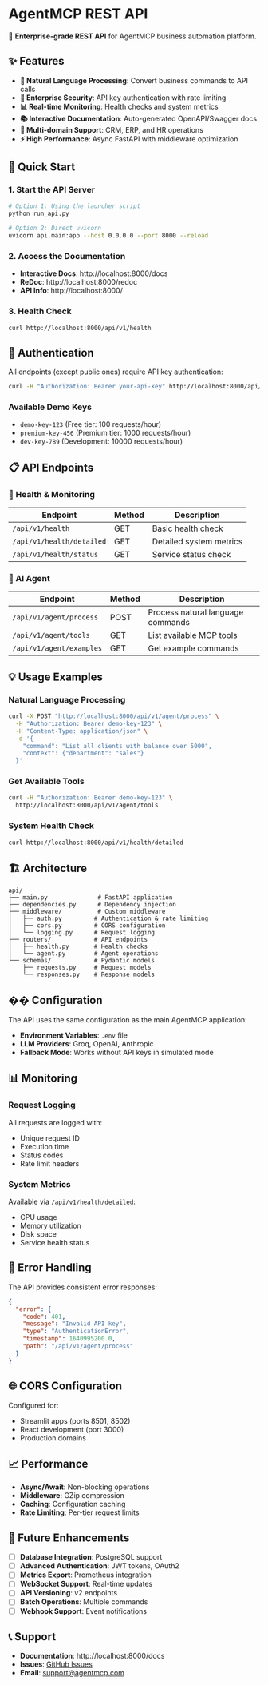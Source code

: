 # AgentMCP REST API

🚀 **Enterprise-grade REST API** for AgentMCP business automation platform.

## ✨ Features

- **🤖 Natural Language Processing**: Convert business commands to API calls
- **🔐 Enterprise Security**: API key authentication with rate limiting
- **📊 Real-time Monitoring**: Health checks and system metrics
- **📚 Interactive Documentation**: Auto-generated OpenAPI/Swagger docs
- **🏢 Multi-domain Support**: CRM, ERP, and HR operations
- **⚡ High Performance**: Async FastAPI with middleware optimization

## 🚀 Quick Start

### 1. Start the API Server

```bash
# Option 1: Using the launcher script
python run_api.py

# Option 2: Direct uvicorn
uvicorn api.main:app --host 0.0.0.0 --port 8000 --reload
```

### 2. Access the Documentation

- **Interactive Docs**: http://localhost:8000/docs
- **ReDoc**: http://localhost:8000/redoc
- **API Info**: http://localhost:8000/

### 3. Health Check

```bash
curl http://localhost:8000/api/v1/health
```

## 🔐 Authentication

All endpoints (except public ones) require API key authentication:

```bash
curl -H "Authorization: Bearer your-api-key" http://localhost:8000/api/v1/endpoint
```

### Available Demo Keys

- `demo-key-123` (Free tier: 100 requests/hour)
- `premium-key-456` (Premium tier: 1000 requests/hour)  
- `dev-key-789` (Development: 10000 requests/hour)

## 📋 API Endpoints

### 🏥 Health & Monitoring

| Endpoint | Method | Description |
|----------|---------|-------------|
| `/api/v1/health` | GET | Basic health check |
| `/api/v1/health/detailed` | GET | Detailed system metrics |
| `/api/v1/health/status` | GET | Service status check |

### 🤖 AI Agent

| Endpoint | Method | Description |
|----------|---------|-------------|
| `/api/v1/agent/process` | POST | Process natural language commands |
| `/api/v1/agent/tools` | GET | List available MCP tools |
| `/api/v1/agent/examples` | GET | Get example commands |

## 💡 Usage Examples

### Natural Language Processing

```bash
curl -X POST "http://localhost:8000/api/v1/agent/process" \
  -H "Authorization: Bearer demo-key-123" \
  -H "Content-Type: application/json" \
  -d '{
    "command": "List all clients with balance over 5000",
    "context": {"department": "sales"}
  }'
```

### Get Available Tools

```bash
curl -H "Authorization: Bearer demo-key-123" \
  http://localhost:8000/api/v1/agent/tools
```

### System Health Check

```bash
curl http://localhost:8000/api/v1/health/detailed
```

## 🏗️ Architecture

```
api/
├── main.py              # FastAPI application
├── dependencies.py      # Dependency injection
├── middleware/          # Custom middleware
│   ├── auth.py         # Authentication & rate limiting
│   ├── cors.py         # CORS configuration
│   └── logging.py      # Request logging
├── routers/            # API endpoints
│   ├── health.py       # Health checks
│   └── agent.py        # Agent operations
└── schemas/            # Pydantic models
    ├── requests.py     # Request models
    └── responses.py    # Response models
```

## �� Configuration

The API uses the same configuration as the main AgentMCP application:

- **Environment Variables**: `.env` file
- **LLM Providers**: Groq, OpenAI, Anthropic
- **Fallback Mode**: Works without API keys in simulated mode

## 📊 Monitoring

### Request Logging

All requests are logged with:
- Unique request ID
- Execution time
- Status codes
- Rate limit headers

### System Metrics

Available via `/api/v1/health/detailed`:
- CPU usage
- Memory utilization
- Disk space
- Service health status

## 🚨 Error Handling

The API provides consistent error responses:

```json
{
  "error": {
    "code": 401,
    "message": "Invalid API key",
    "type": "AuthenticationError",
    "timestamp": 1640995200.0,
    "path": "/api/v1/agent/process"
  }
}
```

## 🌐 CORS Configuration

Configured for:
- Streamlit apps (ports 8501, 8502)
- React development (port 3000)
- Production domains

## 📈 Performance

- **Async/Await**: Non-blocking operations
- **Middleware**: GZip compression
- **Caching**: Configuration caching
- **Rate Limiting**: Per-tier request limits

## 🔮 Future Enhancements

- [ ] **Database Integration**: PostgreSQL support
- [ ] **Advanced Authentication**: JWT tokens, OAuth2
- [ ] **Metrics Export**: Prometheus integration
- [ ] **WebSocket Support**: Real-time updates
- [ ] **API Versioning**: v2 endpoints
- [ ] **Batch Operations**: Multiple commands
- [ ] **Webhook Support**: Event notifications

## 📞 Support

- **Documentation**: http://localhost:8000/docs
- **Issues**: [GitHub Issues](https://github.com/onchainlabs1/llm-agent-mcp/issues)
- **Email**: support@agentmcp.com
